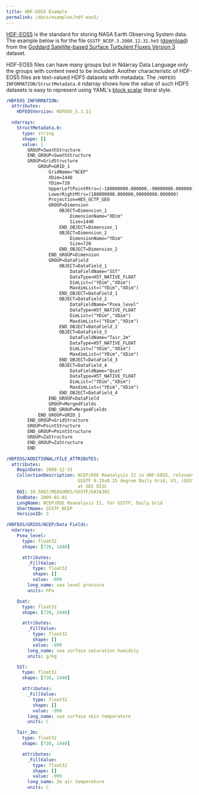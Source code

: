 ```yaml
---
title: HDF-EOS5 Example
permalink: /docs/examples/hdf-eos5/
---
```


[HDF-EOS5](https://earthdata.nasa.gov/user-resources/standards-and-references/hdf-eos5) is the standard for storing NASA Earth Observing System data. The example below is for the file `GSSTF_NCEP.3.2008.12.31.he5` ([download](https://measures.gesdisc.eosdis.nasa.gov/data/GSSTF/GSSTF_NCEP.3/2008/GSSTF_NCEP.3.2008.12.31.he5)) from the [Goddard Satellite-based Surface Turbulent Fluxes Version 3](https://disc.gsfc.nasa.gov/datasets/GSSTF_NCEP_V3/summary?keywords=Atmospheric%20Composition) dataset.

HDF-EOS5 files can have many groups but in Ndarray Data Language only the groups with content need to be included. Another characteristic of HDF-EOS5 files are text-valued HDF5 datasets with metadata. The `/HDFEOS INFORMATION/StructMetadata.0` ndarray shows how the value of such HDF5 datasets is easy to represent using YAML's [block scalar](http://yaml.org/spec/1.2/spec.html#id2793652) literal style.

```yaml
/HDFEOS INFORMATION:
  attributes:
    HDFEOSVersion: HDFEOS_5.1.11

  ndarrays:
    StructMetadata.0:
      type: string
      shape: []
      value: |
        GROUP=SwathStructure
        END_GROUP=SwathStructure
        GROUP=GridStructure
            GROUP=GRID_1
                GridName="NCEP"
                XDim=1440
                YDim=720
                UpperLeftPointMtrs=(-180000000.000000,-90000000.000000)
                LowerRightMtrs=(180000000.000000,90000000.000000)
                Projection=HE5_GCTP_GEO
                GROUP=Dimension
                    OBJECT=Dimension_1
                        DimensionName="XDim"
                        Size=1440
                    END_OBJECT=Dimension_1
                    OBJECT=Dimension_2
                        DimensionName="YDim"
                        Size=720
                    END_OBJECT=Dimension_2
                END_GROUP=Dimension
                GROUP=DataField
                    OBJECT=DataField_1
                        DataFieldName="SST"
                        DataType=H5T_NATIVE_FLOAT
                        DimList=("YDim","XDim")
                        MaxdimList=("YDim","XDim")
                    END_OBJECT=DataField_1
                    OBJECT=DataField_2
                        DataFieldName="Psea_level"
                        DataType=H5T_NATIVE_FLOAT
                        DimList=("YDim","XDim")
                        MaxdimList=("YDim","XDim")
                    END_OBJECT=DataField_2
                    OBJECT=DataField_3
                        DataFieldName="Tair_2m"
                        DataType=H5T_NATIVE_FLOAT
                        DimList=("YDim","XDim")
                        MaxdimList=("YDim","XDim")
                    END_OBJECT=DataField_3
                    OBJECT=DataField_4
                        DataFieldName="Qsat"
                        DataType=H5T_NATIVE_FLOAT
                        DimList=("YDim","XDim")
                        MaxdimList=("YDim","XDim")
                    END_OBJECT=DataField_4
                END_GROUP=DataField
                GROUP=MergedFields
                END_GROUP=MergedFields
            END_GROUP=GRID_1
        END_GROUP=GridStructure
        GROUP=PointStructure
        END_GROUP=PointStructure
        GROUP=ZaStructure
        END_GROUP=ZaStructure
        END

/HDFEOS/ADDITIONAL/FILE_ATTRIBUTES:
  attributes:
    BeginDate: 2008-12-31
    CollectionDescription: NCEP/DOE Reanalysis II in HDF-EOS5, relevant to
                           GSSTF 0.25x0.25 degree Daily Grid, V3, (GSSTF_NCEP)
                           at GES DISC
    DOI: 10.5067/MEASURES/GSSTF/DATA302
    EndDate: 2009-01-01
    LongName: NCEP/DOE Reanalysis II, for GSSTF, Daily Grid
    ShortName: GSSTF_NCEP
    VersionID: 3

/HDFEOS/GRIDS/NCEP/Data Fields:
  ndarrays:
    Psea_level:
      type: float32
      shape: [720, 1440]

      attributes:
        _FillValue:
          type: float32
          shape: []
          value: -999
        long_name: sea level pressure
        units: hPa

    Qsat:
      type: float32
      shape: [720, 1440]

      attributes:
        _FillValue:
          type: float32
          shape: []
          value: -999
        long_name: sea surface saturation humidity
        units: g/kg

    SST:
      type: float32
      shape: [720, 1440]

      attributes:
        _FillValue:
          type: float32
          shape: []
          value: -999
        long_name: sea surface skin temperature
        units: C

    Tair_2m:
      type: float32
      shape: [720, 1440]

      attributes:
        _FillValue:
          type: float32
          shape: []
          value: -999
        long_name: 2m air temperature
        units: C
```
